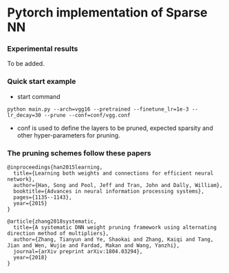 # Pytorch implementation of Sparse NN

### Experimental results

To be added.

### Quick start example
- start command
```
python main.py --arch=vgg16 --pretrained --finetune_lr=1e-3 --lr_decay=30 --prune --conf=conf/vgg.conf
```
- conf is used to define the layers to be pruned, expected sparsity and other hyper-parameters for pruning.

### The pruning schemes follow these papers
```
@inproceedings{han2015learning,
  title={Learning both weights and connections for efficient neural network},
  author={Han, Song and Pool, Jeff and Tran, John and Dally, William},
  booktitle={Advances in neural information processing systems},
  pages={1135--1143},
  year={2015}
}

@article{zhang2018systematic,
  title={A systematic DNN weight pruning framework using alternating direction method of multipliers},
  author={Zhang, Tianyun and Ye, Shaokai and Zhang, Kaiqi and Tang, Jian and Wen, Wujie and Fardad, Makan and Wang, Yanzhi},
  journal={arXiv preprint arXiv:1804.03294},
  year={2018}
}
```
